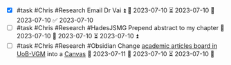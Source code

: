 - [x] #task #Chris #Research Email Dr Vai ⏫ 🛫 2023-07-10 ⏳ 2023-07-10 📅 2023-07-10 ✅ 2023-07-10
- [ ] #task #Chris #Research #HadesJSMG  Prepend abstract to my chapter 📅 2023-07-10 🛫 2023-07-10 ⏳ 2023-07-10 ⏫ 
- [ ] #task #Chris #Research #Obsidian Change [academic articles board in UoB-VGM](obsidian://open?vault=UoB-VGM&file=Academic%20Paper%20Ideas%20Board) into a [Canvas](https://help.obsidian.md/Plugins/Canvas) 📅 2023-07-11 🛫 2023-07-10 ⏳ 2023-07-10 🔽 